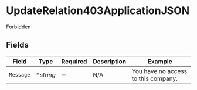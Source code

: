 # UpdateRelation403ApplicationJSON

Forbidden


## Fields

| Field                               | Type                                | Required                            | Description                         | Example                             |
| ----------------------------------- | ----------------------------------- | ----------------------------------- | ----------------------------------- | ----------------------------------- |
| `Message`                           | **string*                           | :heavy_minus_sign:                  | N/A                                 | You have no access to this company. |
